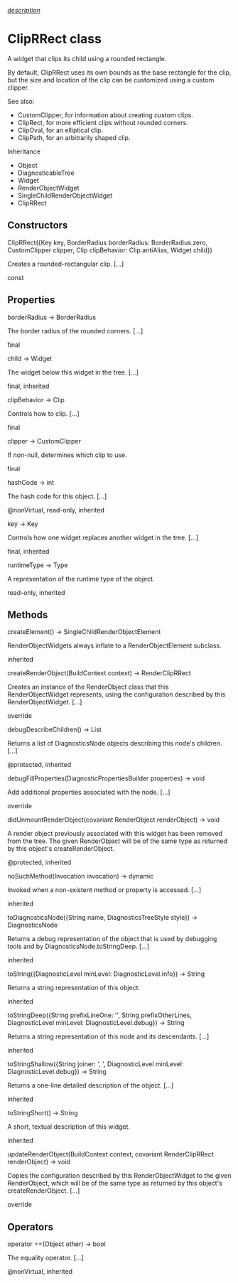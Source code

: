 [*description*][description]

# ClipRRect class #

A widget that clips its child using a rounded rectangle.

By default, ClipRRect uses its own bounds as the base rectangle for the clip, but the size and location of the clip can be customized using a custom clipper.

See also:

 *  CustomClipper, for information about creating custom clips.
 *  ClipRect, for more efficient clips without rounded corners.
 *  ClipOval, for an elliptical clip.
 *  ClipPath, for an arbitrarily shaped clip.

Inheritance

 *  Object
 *  DiagnosticableTree
 *  Widget
 *  RenderObjectWidget
 *  SingleChildRenderObjectWidget
 *  ClipRRect

## Constructors ##

ClipRRect(\{Key key, BorderRadius borderRadius: BorderRadius.zero, CustomClipper<RRect> clipper, Clip clipBehavior: Clip.antiAlias, Widget child\})

Creates a rounded-rectangular clip. \[...\]

const

## Properties ##

borderRadius → BorderRadius

The border radius of the rounded corners. \[...\]

final

child → Widget

The widget below this widget in the tree. \[...\]

final, inherited

clipBehavior → Clip

Controls how to clip. \[...\]

final

clipper → CustomClipper<RRect>

If non-null, determines which clip to use.

final

hashCode → int

The hash code for this object. \[...\]

@nonVirtual, read-only, inherited

key → Key

Controls how one widget replaces another widget in the tree. \[...\]

final, inherited

runtimeType → Type

A representation of the runtime type of the object.

read-only, inherited

## Methods ##

createElement() → SingleChildRenderObjectElement

RenderObjectWidgets always inflate to a RenderObjectElement subclass.

inherited

createRenderObject(BuildContext context) → RenderClipRRect

Creates an instance of the RenderObject class that this RenderObjectWidget represents, using the configuration described by this RenderObjectWidget. \[...\]

override

debugDescribeChildren() → List<DiagnosticsNode>

Returns a list of DiagnosticsNode objects describing this node's children. \[...\]

@protected, inherited

debugFillProperties(DiagnosticPropertiesBuilder properties) → void

Add additional properties associated with the node. \[...\]

override

didUnmountRenderObject(covariant RenderObject renderObject) → void

A render object previously associated with this widget has been removed from the tree. The given RenderObject will be of the same type as returned by this object's createRenderObject.

@protected, inherited

noSuchMethod(Invocation invocation) → dynamic

Invoked when a non-existent method or property is accessed. \[...\]

inherited

toDiagnosticsNode(\{String name, DiagnosticsTreeStyle style\}) → DiagnosticsNode

Returns a debug representation of the object that is used by debugging tools and by DiagnosticsNode.toStringDeep. \[...\]

inherited

toString(\{DiagnosticLevel minLevel: DiagnosticLevel.info\}) → String

Returns a string representation of this object.

inherited

toStringDeep(\{String prefixLineOne: '', String prefixOtherLines, DiagnosticLevel minLevel: DiagnosticLevel.debug\}) → String

Returns a string representation of this node and its descendants. \[...\]

inherited

toStringShallow(\{String joiner: ', ', DiagnosticLevel minLevel: DiagnosticLevel.debug\}) → String

Returns a one-line detailed description of the object. \[...\]

inherited

toStringShort() → String

A short, textual description of this widget.

inherited

updateRenderObject(BuildContext context, covariant RenderClipRRect renderObject) → void

Copies the configuration described by this RenderObjectWidget to the given RenderObject, which will be of the same type as returned by this object's createRenderObject. \[...\]

override

## Operators ##

operator ==(Object other) → bool

The equality operator. \[...\]

@nonVirtual, inherited


[description]: https://github.com/flutter/flutter/blob/master/packages/flutter/lib/src/widgets/basic.dart#L651